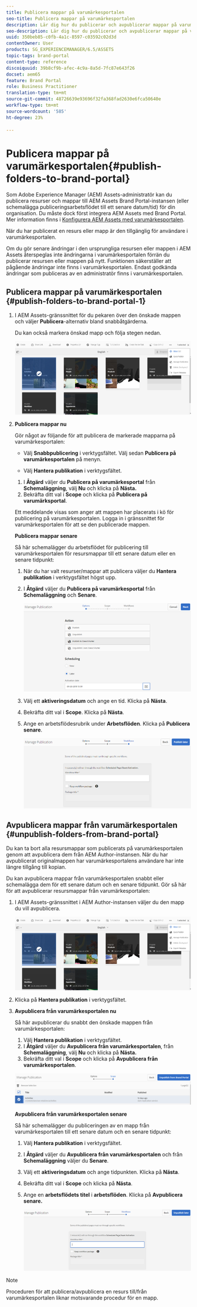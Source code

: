 ```yaml
---
title: Publicera mappar på varumärkesportalen
seo-title: Publicera mappar på varumärkesportalen
description: Lär dig hur du publicerar och avpublicerar mappar på varumärkesportalen.
seo-description: Lär dig hur du publicerar och avpublicerar mappar på varumärkesportalen.
uuid: 350beb85-c0fb-4a1c-8597-c03592c02d3d
contentOwner: User
products: SG_EXPERIENCEMANAGER/6.5/ASSETS
topic-tags: brand-portal
content-type: reference
discoiquuid: 39b8cf9b-afec-4c9a-8a5d-7fc87e643f26
docset: aem65
feature: Brand Portal
role: Business Practitioner
translation-type: tm+mt
source-git-commit: 48726639e93696f32fa368fad2630e6fca50640e
workflow-type: tm+mt
source-wordcount: '585'
ht-degree: 23%

---
```



# Publicera mappar på varumärkesportalen{#publish-folders-to-brand-portal}

Som Adobe Experience Manager (AEM) Assets-administratör kan du publicera resurser och mappar till AEM Assets Brand Portal-instansen (eller schemalägga publiceringsarbetsflödet till ett senare datum/tid) för din organisation. Du måste dock först integrera AEM Assets med Brand Portal. Mer information finns i [Konfigurera AEM Assets med varumärkesportalen](/help/assets/configure-aem-assets-with-brand-portal.md).

När du har publicerat en resurs eller mapp är den tillgänglig för användare i varumärkesportalen.

Om du gör senare ändringar i den ursprungliga resursen eller mappen i AEM Assets återspeglas inte ändringarna i varumärkesportalen förrän du publicerar resursen eller mappen på nytt. Funktionen säkerställer att pågående ändringar inte finns i varumärkesportalen. Endast godkända ändringar som publiceras av en administratör finns i varumärkesportalen.

## Publicera mappar på varumärkesportalen {#publish-folders-to-brand-portal-1}

1. I AEM Assets-gränssnittet för du pekaren över den önskade mappen och väljer **Publicera**-alternativ bland snabbåtgärderna.

   Du kan också markera önskad mapp och följa stegen nedan.

   ![publish2bp](assets/publish2bp.png)

1. **Publicera mappar nu**

   Gör något av följande för att publicera de markerade mapparna på varumärkesportalen:

   * Välj **Snabbpublicering** i verktygsfältet. Välj sedan **Publicera på varumärkesportalen** på menyn.

   * Välj **Hantera publikation** i verktygsfältet.
   1. I **Åtgärd** väljer du **Publicera på varumärkesportal** från **Schemaläggning**, välj **Nu** och klicka på **Nästa.**
   1. Bekräfta ditt val i **Scope** och klicka på **Publicera på varumärksportal**.

   Ett meddelande visas som anger att mappen har placerats i kö för publicering på varumärkesportalen. Logga in i gränssnittet för varumärkesportalen för att se den publicerade mappen.

   **Publicera mappar senare**

   Så här schemalägger du arbetsflödet för publicering till varumärkesportalen för resursmappar till ett senare datum eller en senare tidpunkt:

   1. När du har valt resurser/mappar att publicera väljer du **Hantera publikation** i verktygsfältet högst upp.
   1. I **Åtgärd** väljer du **Publicera på varumärkesportal** från **Schemaläggning** och **Senare**.

      ![publishlaterbp](assets/publishlaterbp.png)

   1. Välj ett **aktiveringsdatum** och ange en tid. Klicka på **Nästa**.
   1. Bekräfta ditt val i **Scope**. Klicka på **Nästa**.
   1. Ange en arbetsflödesrubrik under **Arbetsflöden**. Klicka på **Publicera senare**.

      ![manageschedulepub](assets/manageschedulepub.png)



## Avpublicera mappar från varumärkesportalen {#unpublish-folders-from-brand-portal}

Du kan ta bort alla resursmappar som publicerats på varumärkesportalen genom att avpublicera dem från AEM Author-instansen. När du har avpublicerat originalmappen har varumärkesportalens användare har inte längre tillgång till kopian.

Du kan avpublicera mappar från varumärkesportalen snabbt eller schemalägga dem för ett senare datum och en senare tidpunkt. Gör så här för att avpublicerar resursmappar från varumärkesportalen:

1. I AEM Assets-gränssnittet i AEM Author-instansen väljer du den mapp du vill avpublicera.

   ![publish2bp-1](assets/publish2bp.png)

1. Klicka på **Hantera publikation** i verktygsfältet.

1. **Avpublicera från varumärkesportalen nu**

   Så här avpublicerar du snabbt den önskade mappen från varumärkesportalen:

   1. Välj **Hantera publikation** i verktygsfältet.
   1. I **Åtgärd** väljer du **Avpublicera från varumärkesportalen**, från **Schemaläggning**, välj **Nu** och klicka på **Nästa.**
   1. Bekräfta ditt val i **Scope** och klicka på **Avpublicera från varumärkesportalen**.

   ![confirm-unpublish](assets/confirm-unpublish.png)

   **Avpublicera från varumärkesportalen senare**

   Så här schemalägger du publiceringen av en mapp från varumärkesportalen till ett senare datum och en senare tidpunkt:

   1. Välj **Hantera publikation** i verktygsfältet.
   1. I **Åtgärd** väljer du **Avpublicera från varumärkesportalen** och från **Schemaläggning** väljer du **Senare**.
   1. Välj ett **aktiveringsdatum** och ange tidpunkten. Klicka på **Nästa**.
   1. Bekräfta ditt val i **Scope** och klicka på **Nästa**.
   1. Ange en **arbetsflödets titel** i **arbetsflöden**. Klicka på **Avpublicera senare.**

      ![unpublishworkflows](assets/unpublishworkflows.png)


>[!NOTE]
>
>Proceduren för att publicera/avpublicera en resurs till/från varumärkesportalen liknar motsvarande procedur för en mapp.

